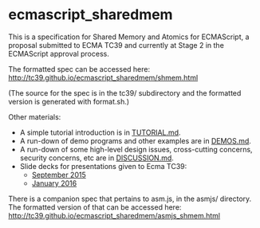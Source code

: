 # ecmascript_sharedmem

This is a specification for Shared Memory and Atomics for ECMAScript, a proposal submitted to ECMA TC39 and currently at Stage 2 in the ECMAScript approval process.

The formatted spec can be accessed here:
http://tc39.github.io/ecmascript_sharedmem/shmem.html

(The source for the spec is in the tc39/ subdirectory and the formatted version is generated with format.sh.)

Other materials:

* A simple tutorial introduction is in [TUTORIAL.md](TUTORIAL.md).
* A run-down of demo programs and other examples are in [DEMOS.md](DEMOS.md).
* A run-down of some high-level design issues, cross-cutting concerns, security concerns, etc are in [DISCUSSION.md](DISCUSSION.md).
* Slide decks for presentations given to Ecma TC39:
  * [September 2015](https://github.com/tc39/ecmascript_sharedmem/blob/master/tc39/presentation-sept-2015.odp)
  * [January 2016](https://github.com/tc39/ecmascript_sharedmem/blob/master/tc39/presentation-jan-2016.odp)

There is a companion spec that pertains to asm.js, in the asmjs/ directory.  The formatted version of that can be accessed here: http://tc39.github.io/ecmascript_sharedmem/asmjs_shmem.html
